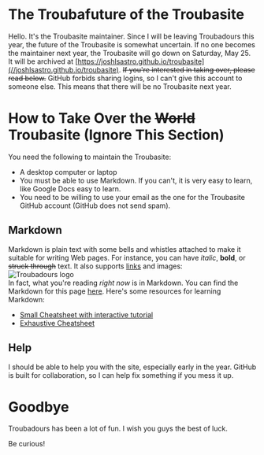 <link rel="icon" href="favicon.ico">

# The Troubafuture of the Troubasite

Hello. It's the Troubasite maintainer. Since I will be leaving Troubadours this year, the future of the Troubasite is somewhat uncertain. If no one becomes the maintainer next year, the Troubasite will go down on Saturday, May 25. It will be archived at [https://joshlsastro.github.io/troubasite](//joshlsastro.github.io/troubasite). ~~If you're interested in taking over, please read below.~~ GitHub forbids sharing logins, so I can't give this account to someone else. This means that there will be no Troubasite next year.

# How to Take Over the ~~World~~ Troubasite (Ignore This Section)

You need the following to maintain the Troubasite:  
* A desktop computer or laptop
* You must be able to use Markdown. If you can't, it is very easy to learn, like Google Docs easy to learn. 
* You need to be willing to use your email as the one for the Troubasite GitHub account (GitHub does not send spam). 

## Markdown

Markdown is plain text with some bells and whistles attached to make it suitable for writing Web pages. For instance, you can have *italic*, **bold**, or ~~struck through~~ text. It also supports [links](declaration_of_independence.md) and images:  
![Troubadours logo](favicon.ico)  
In fact, what you're reading *right now* is in Markdown. You can find the Markdown for this page [here](https://github.com/joshlsastro/troubasite/raw/master/troubasite_future.md). Here's some resources for learning Markdown:

* [Small Cheatsheet with interactive tutorial](https://commonmark.org/help)
* [Exhaustive Cheatsheet](https://github.com/adam-p/markdown-here/wiki/Markdown-Cheatsheet)


## Help

I should be able to help you with the site, especially early in the year. GitHub is built for collaboration, so I can help fix something if you mess it up. 

# Goodbye

Troubadours has been a lot of fun. I wish you guys the best of luck. 

Be curious!

